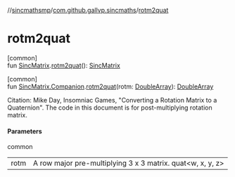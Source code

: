 //[sincmathsmp](../../index.md)/[com.github.gallvp.sincmaths](index.md)/[rotm2quat](rotm2quat.md)

# rotm2quat

[common]\
fun [SincMatrix](-sinc-matrix/index.md).[rotm2quat](rotm2quat.md)(): [SincMatrix](-sinc-matrix/index.md)

[common]\
fun [SincMatrix.Companion](-sinc-matrix/-companion/index.md).[rotm2quat](rotm2quat.md)(rotm: [DoubleArray](https://kotlinlang.org/api/latest/jvm/stdlib/kotlin/-double-array/index.html)): [DoubleArray](https://kotlinlang.org/api/latest/jvm/stdlib/kotlin/-double-array/index.html)

Citation: Mike Day, Insomniac Games, &quot;Converting a Rotation Matrix to a Quaternion&quot;. The code in this document is for post-multiplying rotation matrix.

#### Parameters

common

| | |
|---|---|
| rotm | A row major pre-multiplying 3 x 3 matrix. quat<w, x, y, z> |
